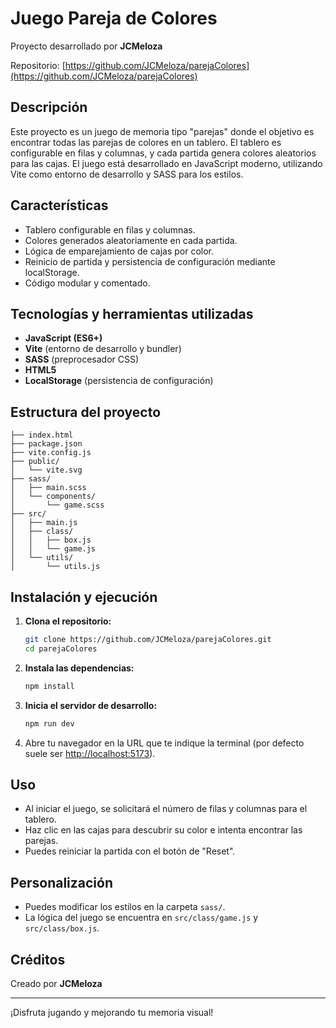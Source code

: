 # Juego Pareja de Colores

Proyecto desarrollado por **JCMeloza**

Repositorio: [https://github.com/JCMeloza/parejaColores](https://github.com/JCMeloza/parejaColores)

## Descripción

Este proyecto es un juego de memoria tipo "parejas" donde el objetivo es encontrar todas las parejas de colores en un tablero. El tablero es configurable en filas y columnas, y cada partida genera colores aleatorios para las cajas. El juego está desarrollado en JavaScript moderno, utilizando Vite como entorno de desarrollo y SASS para los estilos.

## Características
- Tablero configurable en filas y columnas.
- Colores generados aleatoriamente en cada partida.
- Lógica de emparejamiento de cajas por color.
- Reinicio de partida y persistencia de configuración mediante localStorage.
- Código modular y comentado.

## Tecnologías y herramientas utilizadas
- **JavaScript (ES6+)**
- **Vite** (entorno de desarrollo y bundler)
- **SASS** (preprocesador CSS)
- **HTML5**
- **LocalStorage** (persistencia de configuración)

## Estructura del proyecto

```
├── index.html
├── package.json
├── vite.config.js
├── public/
│   └── vite.svg
├── sass/
│   ├── main.scss
│   └── components/
│       └── game.scss
├── src/
│   ├── main.js
│   ├── class/
│   │   ├── box.js
│   │   └── game.js
│   └── utils/
│       └── utils.js
```

## Instalación y ejecución

1. **Clona el repositorio:**
   ```bash
   git clone https://github.com/JCMeloza/parejaColores.git
   cd parejaColores
   ```
2. **Instala las dependencias:**
   ```bash
   npm install
   ```
3. **Inicia el servidor de desarrollo:**
   ```bash
   npm run dev
   ```
4. Abre tu navegador en la URL que te indique la terminal (por defecto suele ser [http://localhost:5173](http://localhost:5173)).

## Uso

- Al iniciar el juego, se solicitará el número de filas y columnas para el tablero.
- Haz clic en las cajas para descubrir su color e intenta encontrar las parejas.
- Puedes reiniciar la partida con el botón de "Reset".

## Personalización

- Puedes modificar los estilos en la carpeta `sass/`.
- La lógica del juego se encuentra en `src/class/game.js` y `src/class/box.js`.

## Créditos

Creado por **JCMeloza**

---

¡Disfruta jugando y mejorando tu memoria visual!
